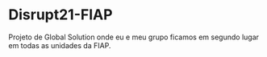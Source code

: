 # Disrupt21-FIAP
Projeto de Global Solution onde eu e meu grupo ficamos em segundo lugar em todas as unidades da FIAP. 
